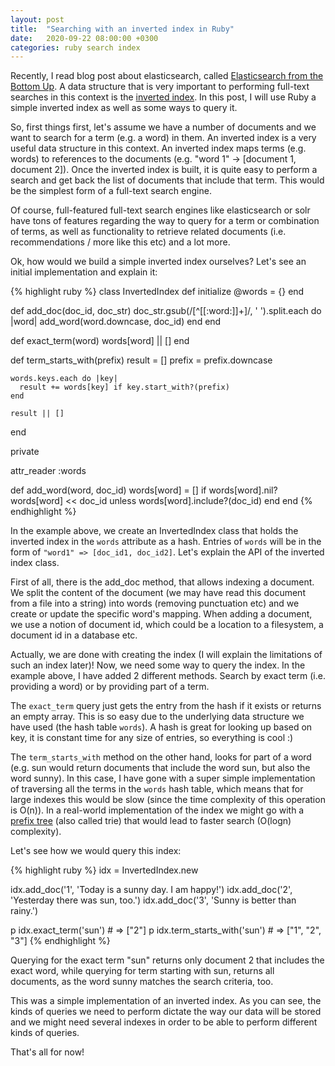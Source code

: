 ```yaml
---
layout: post
title:  "Searching with an inverted index in Ruby"
date:   2020-09-22 08:00:00 +0300
categories: ruby search index
---
```

Recently, I read blog post about elasticsearch, called <a href="https://www.elastic.co/blog/found-elasticsearch-from-the-bottom-up" target="_blank" rel="noopener nofollow">Elasticsearch from the Bottom Up</a>. A data structure that is very important to performing full-text searches in this context is the <a href="https://en.wikipedia.org/wiki/Inverted_index" target="_blank" rel="noopener nofollow">inverted index</a>. In this post, I will use Ruby a simple inverted index as well as some ways to query it.

So, first things first, let's assume we have a number of documents and we want to search for a term (e.g. a word) in them. An inverted index is a very useful data structure in this context. An inverted index maps terms (e.g. words) to references to the documents (e.g. "word 1" -> [document 1, document 2]). Once the inverted index is built, it is quite easy to perform a search and get back the list of documents that include that term. This would be the simplest form of a full-text search engine.

Of course, full-featured full-text search engines like elasticsearch or solr have tons of features regarding the way to query for a term or combination of terms, as well as functionality to retrieve related documents (i.e. recommendations / more like this etc) and a lot more.

Ok, how would we build a simple inverted index ourselves? Let's see an initial implementation and explain it:

{% highlight ruby %}
class InvertedIndex
  def initialize
    @words = {}
  end

  def add_doc(doc_id, doc_str)
    doc_str.gsub(/[^[[:word:]]+]/, ' ').split.each do |word|
      add_word(word.downcase, doc_id)
    end
  end

  def exact_term(word)
    words[word] || []
  end

  def term_starts_with(prefix)
    result = []
    prefix = prefix.downcase

    words.keys.each do |key|
      result += words[key] if key.start_with?(prefix)
    end

    result || []
  end

  private

  attr_reader :words

  def add_word(word, doc_id)
    words[word] = [] if words[word].nil?
    words[word] << doc_id unless words[word].include?(doc_id)
  end
end
{% endhighlight %}

In the example above, we create an InvertedIndex class that holds the inverted index in the ```words``` attribute as a hash. Entries of ```words``` will be in the form of ```"word1" => [doc_id1, doc_id2]```. Let's explain the API of the inverted index class.

First of all, there is the add_doc method, that allows indexing a document. We split the content of the document (we may have read this document from a file into a string) into words (removing punctuation etc) and we create or update the specific word's mapping. When adding a document, we use a notion of document id, which could be a location to a filesystem, a document id in a database etc.

Actually, we are done with creating the index (I will explain the limitations of such an index later)! Now, we need some way to query the index. In the example above, I have added 2 different methods. Search by exact term (i.e. providing a word) or by providing part of a term.

The ```exact_term``` query just gets the entry from the hash if it exists or returns an empty array. This is so easy due to the underlying data structure we have used (the hash table ```words```). A hash is great for looking up based on key, it is constant time for any size of entries, so everything is cool :)

The ```term_starts_with``` method on the other hand, looks for part of a word (e.g. sun would return documents that include the word sun, but also the word sunny). In this case, I have gone with a super simple implementation of traversing all the terms in the ```words``` hash table, which means that for large indexes this would be slow (since the time complexity of this operation is O(n)). In a real-world implementation of the index we might go with a <a href="https://en.wikipedia.org/wiki/Trie" rel="nofollow noopener" target="_blank">prefix tree</a> (also called trie) that would lead to faster search (O(logn) complexity).

Let's see how we would query this index:

{% highlight ruby %}
idx = InvertedIndex.new

idx.add_doc('1', 'Today is a sunny day. I am happy!')
idx.add_doc('2', 'Yesterday there was sun, too.')
idx.add_doc('3', 'Sunny is better than rainy.')

p idx.exact_term('sun') # => ["2"]
p idx.term_starts_with('sun') # => ["1", "2", "3"]
{% endhighlight %}

Querying for the exact term "sun" returns only document 2 that includes the exact word, while querying for term starting with sun, returns all documents, as the word sunny matches the search criteria, too.

This was a simple implementation of an inverted index. As you can see, the kinds of queries we need to perform dictate the way our data will be stored and we might need several indexes in order to be able to perform different kinds of queries.

That's all for now!
